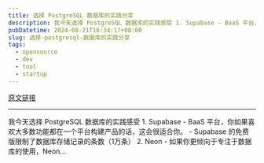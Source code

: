 ```yaml
---
title: 选择 PostgreSQL 数据库的实践分享
description: 我今天选择 PostgreSQL 数据库的实践感受 1. Supabase - BaaS 平台，你如果喜欢大多数功能都在一个平台构建产品的话，这会很适合你。 - Supabase 的免费版限制了数据库存储记录的条数（1万条） 2. Neon - 如果你更倾向于专注于数据库的使用，Neon…
pubDatetime: 2024-08-21T16:34:17+08:00
slug: 选择-postgresql-数据库的实践分享
tags: 
  - opensource
  - dev
  - tool
  - startup
---
```


[原文链接](https://x.com/evanlong_zh/status/1825902095926775838?s=12&t=D3VZWD30-f7ylSHW3OdYgQ)

---

我今天选择 PostgreSQL 数据库的实践感受 1. Supabase - BaaS 平台，你如果喜欢大多数功能都在一个平台构建产品的话，这会很适合你。 - Supabase 的免费版限制了数据库存储记录的条数（1万条） 2. Neon - 如果你更倾向于专注于数据库的使用，Neon…
